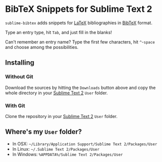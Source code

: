 # BibTeX Snippets for Sublime Text 2 #

`sublime-bibtex` adds snippets for [LaTeX](http://www.latex-project.org) bibliographies in [BibTeX](http://www.bibtex.org) format.

Type an entry type, hit `Tab`, and just fill in the blanks!

Can't remember an entry name? Type the first few characters, hit `^`-`space` and choose among the possibilities.

## Installing ##

### Without Git ###

Download the sources by hitting the `Downloads` button above and copy the whole directory in your [Sublime Text 2](http://www.sublimetext.com) `User` folder.

### With Git ###

Clone the repository in your [Sublime Text 2](http://www.sublimetext.com) `User` folder.

## Where's my `User` folder? ##

* In OSX: `~/Library/Application Support/Sublime Text 2/Packages/User`
* In Linux: `~/.Sublime Text 2/Packages/User`
* In Windows: `%APPDATA%/Sublime Text 2/Packages/User`